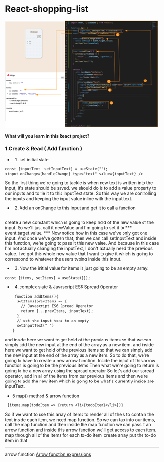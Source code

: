 # React-shopping-list
![shopping-list](https://github.com/miya-w/React-shopping-list/blob/01-create-add-function/imgs/shoppinglist-add.png)

**What will you learn in this React project?**

### 1.Create & Read ( Add function )
- 1. set initial state

```
const [inputText, setInputText] = useState("");
<input onChange={handleChange} type="text" value={inputText} />
``` 
So the first thing we're going to tackle is when new text is written into the input, it's state should be saved.
we should do  is to add a value property to our inputs and to tie it to this inputText state. So this way we are controlling the inputs and keeping the input value inline with the input text.

- 2. Add an onChange to this input and get it to call a function
<br>
create a new constant which is going to keep hold of the new value of the input. So we'll just call it newValue and I'm going to set it to *** event.target.value. ***  Now notice how in this case we've only got one input. And once we've gotten that, then we can call setInputText and inside this function, we're going to pass it this new value. And because in this case I'm not actually changing the inputText, I don't actually need the previous value. I've got this whole new value that I want to give it which is going to correspond to whatever the users typing inside this input.

- 3. Now the initial value for items is just going to be an empty array.
```
const [items, setItems] = useState([]);
```


- 4. complex state & Javascript ES6 Spread Operator

  ```
   function addItems(){
    setItems(prevItems => {
      // Javascript ES6 Spread Operator
      return [...prevItems, inputText];
    })
    // set the input text to an empty
    setInputText(" ")
  }
  ```
and inside here we want to get hold of the previous items so that we can simply add the new input at the end of the array as a new item. and inside here we want to get hold of the previous items so that we can simply add the new input at the end of the array as a new item.
So to do that, we're going to have to create a new arrow function. Inside the input of this arrow function is going to be the previous items
Then what we're going to return is going to be a new array using the spread operator
So let's add our spread operator, add in all of the items from our previous items and then we're going to add the new item which is going to be what's currently inside are inputText.
- 5 map() method & arrow function
```
 {items.map(todoItem => {return <li>{todoItem}</li>})}
 ```
So if we want to use this array of items to render all of the s to contain the text inside each item, we need map function. So we can tap into our items, call the map function and then inside the map function we can pass it an arrow function and inside this arrow function we'll get access to each item.
map through all of the items for each to-do item, create array put the to-do item in that 


---


arrow function
[Arrow function expressions](https://developer.mozilla.org/en-US/docs/Web/JavaScript/Reference/Functions/Arrow_functions)